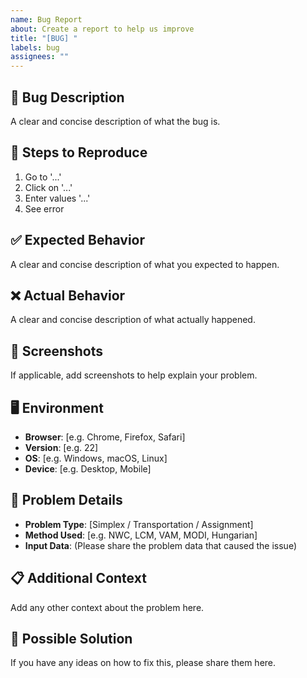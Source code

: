 ```yaml
---
name: Bug Report
about: Create a report to help us improve
title: "[BUG] "
labels: bug
assignees: ""
---
```


## 🐛 Bug Description

A clear and concise description of what the bug is.

## 🔄 Steps to Reproduce

1. Go to '...'
2. Click on '...'
3. Enter values '...'
4. See error

## ✅ Expected Behavior

A clear and concise description of what you expected to happen.

## ❌ Actual Behavior

A clear and concise description of what actually happened.

## 📸 Screenshots

If applicable, add screenshots to help explain your problem.

## 🖥️ Environment

- **Browser**: [e.g. Chrome, Firefox, Safari]
- **Version**: [e.g. 22]
- **OS**: [e.g. Windows, macOS, Linux]
- **Device**: [e.g. Desktop, Mobile]

## 🧮 Problem Details

- **Problem Type**: [Simplex / Transportation / Assignment]
- **Method Used**: [e.g. NWC, LCM, VAM, MODI, Hungarian]
- **Input Data**: (Please share the problem data that caused the issue)

## 📋 Additional Context

Add any other context about the problem here.

## 🔧 Possible Solution

If you have any ideas on how to fix this, please share them here.
